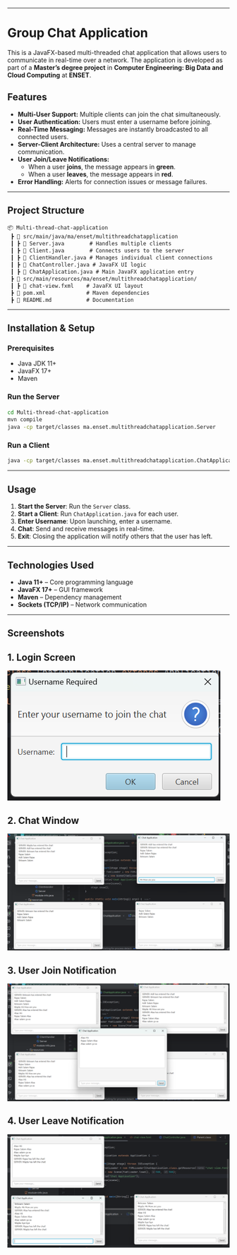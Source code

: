 
---

# Group Chat Application

This is a JavaFX-based multi-threaded chat application that allows users to communicate in real-time over a network. The application is developed as part of a **Master’s degree project** in **Computer Engineering: Big Data and Cloud Computing** at **ENSET**.

## Features

- **Multi-User Support:** Multiple clients can join the chat simultaneously.
- **User Authentication:** Users must enter a username before joining.
- **Real-Time Messaging:** Messages are instantly broadcasted to all connected users.
- **Server-Client Architecture:** Uses a central server to manage communication.
- **User Join/Leave Notifications:**
    - When a user **joins**, the message appears in **green**.
    - When a user **leaves**, the message appears in **red**.
- **Error Handling:** Alerts for connection issues or message failures.

---

## Project Structure

```
📦 Multi-thread-chat-application
 ┣ 📂 src/main/java/ma/enset/multithreadchatapplication
 ┃ ┣ 📄 Server.java        # Handles multiple clients
 ┃ ┣ 📄 Client.java        # Connects users to the server
 ┃ ┣ 📄 ClientHandler.java # Manages individual client connections
 ┃ ┣ 📄 ChatController.java # JavaFX UI logic
 ┃ ┣ 📄 ChatApplication.java # Main JavaFX application entry
 ┣ 📂 src/main/resources/ma/enset/multithreadchatapplication/
 ┃ ┣ 📄 chat-view.fxml    # JavaFX UI layout
 ┣ 📄 pom.xml             # Maven dependencies
 ┣ 📄 README.md           # Documentation
```

---

## Installation & Setup

### **Prerequisites**
- Java JDK 11+
- JavaFX 17+
- Maven

### **Run the Server**
```sh
cd Multi-thread-chat-application
mvn compile
java -cp target/classes ma.enset.multithreadchatapplication.Server
```

### **Run a Client**
```sh
java -cp target/classes ma.enset.multithreadchatapplication.ChatApplication
```

---

## Usage

1. **Start the Server**: Run the `Server` class.
2. **Start a Client**: Run `ChatApplication.java` for each user.
3. **Enter Username**: Upon launching, enter a username.
4. **Chat**: Send and receive messages in real-time.
5. **Exit**: Closing the application will notify others that the user has left.

---

## Technologies Used

- **Java 11+** – Core programming language
- **JavaFX 17+** – GUI framework
- **Maven** – Dependency management
- **Sockets (TCP/IP)** – Network communication

---
## Screenshots

## 1. Login Screen
![Alt Text](screenshots/edit.png)
## 2. Chat Window
![Alt Text](screenshots/chat.png)
## 3. User Join Notification
![Alt Text](screenshots/group-chat.png)
## 4. User Leave Notification
![Alt Text](screenshots/left-chat.png)